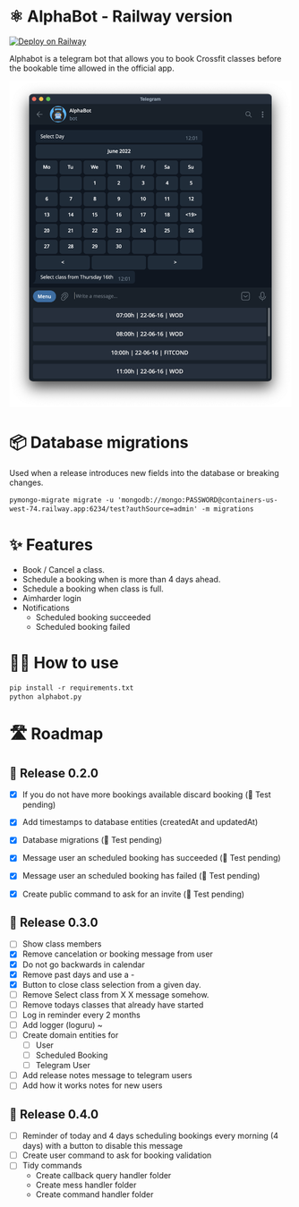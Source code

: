 # ⚛️ AlphaBot - Railway version
[![Deploy on Railway](https://railway.app/button.svg)](https://railway.app/new/template/1lUfdC?referralCode=77g3LA)

Alphabot is a telegram bot that allows you to book Crossfit classes before the bookable time allowed in the official app.

![](./assets/alphabot.png)


# 📦 Database migrations

Used when a release introduces new fields into the database or breaking changes.
```
pymongo-migrate migrate -u 'mongodb://mongo:PASSWORD@containers-us-west-74.railway.app:6234/test?authSource=admin' -m migrations
````


# ✨ Features

- Book / Cancel a class.
- Schedule a booking when is more than 4 days ahead.
- Schedule a booking when class is full.
- Aimharder login
- Notifications
    - Scheduled booking succeeded
    - Scheduled booking failed


# 💁‍♀️ How to use

```
pip install -r requirements.txt
python alphabot.py
```

# 🛣️ Roadmap

## 🔖 Release 0.2.0
- [X] If you do not have more bookings available discard booking (🧪 Test pending)
- [X] Add timestamps to database entities (createdAt and updatedAt)
- [X] Database migrations (🧪 Test pending)
- [X] Message user an scheduled booking has succeeded (🧪 Test pending)
- [X] Message user an scheduled booking has failed (🧪 Test pending)
- [X] Create public command to ask for an invite (🧪 Test pending)


## 🔖 Release 0.3.0
- [ ] Show class members
- [X] Remove cancelation or booking message from user
- [X] Do not go backwards in calendar
- [X] Remove past days and use a - 
- [X] Button to close class selection from a given day. 
- [ ] Remove Select class from X X message somehow.
- [ ] Remove todays classes that already have started
- [ ] Log in reminder every 2 months
- [ ] Add logger (loguru) ~
- [ ] Create domain entities for 
    - [ ] User
    - [ ] Scheduled Booking
    - [ ] Telegram User
- [ ] Add release notes message to telegram users
- [ ] Add how it works notes for new users

## 🔖 Release 0.4.0
- [ ] Reminder of today and 4 days scheduling bookings every morning (4 days) with a button to disable this message
- [ ] Create user command to ask for booking validation
- [ ] Tidy commands
    - Create callback query handler folder
    - Create mess handler folder
    - Create command handler folder



